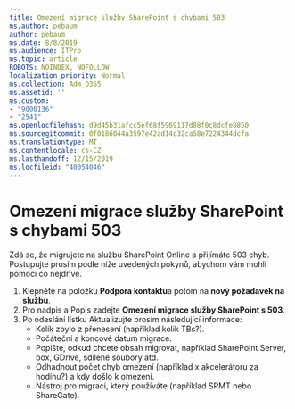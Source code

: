 ```yaml
---
title: Omezení migrace služby SharePoint s chybami 503
ms.author: pebaum
author: pebaum
ms.date: 8/8/2019
ms.audience: ITPro
ms.topic: article
ROBOTS: NOINDEX, NOFOLLOW
localization_priority: Normal
ms.collection: Adm_O365
ms.assetid: ''
ms.custom:
- "9000136"
- "2541"
ms.openlocfilehash: d9d45b31afcc5ef68f5969117d08f0c8dcfe8850
ms.sourcegitcommit: 0f0186044a3597e42ad14c32ca58e7224344dcfa
ms.translationtype: MT
ms.contentlocale: cs-CZ
ms.lasthandoff: 12/15/2019
ms.locfileid: "40054046"
---
```

# <a name="sharepoint-migration-throttling-with-503-errors"></a>Omezení migrace služby SharePoint s chybami 503

Zdá se, že migrujete na službu SharePoint Online a přijímáte 503 chyb. Postupujte prosím podle níže uvedených pokynů, abychom vám mohli pomoci co nejdříve. 

1. Klepněte na položku **Podpora kontaktu**a potom na **nový požadavek na službu**.
2. Pro nadpis a Popis zadejte **Omezení migrace služby SharePoint s 503**.
3. Po odeslání lístku Aktualizujte prosím následující informace:
    - Kolik zbylo z přenesení (například kolik TBs?).
    - Počáteční a koncové datum migrace.
    - Popište, odkud chcete obsah migrovat, například SharePoint Server, box, GDrive, sdílené soubory atd.
    - Odhadnout počet chyb omezení (například x akcelerátoru za hodinu?) a kdy došlo k omezení.
    - Nástroj pro migraci, který používáte (například SPMT nebo ShareGate).


